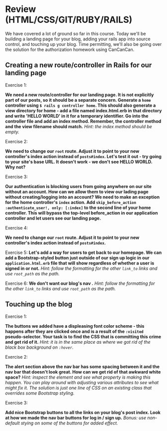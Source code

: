 # Review (HTML/CSS/GIT/RUBY/RAILS)

We have covered a lot of ground so far in this course. Today we'll be building a landing page for your blog, adding your rails app into source control, and touching up your blog. Time permitting, we'll also be going over the solution for the authorization homework using CanCanCan.

## Creating a new route/controller in Rails for our landing page

Exercise 1:

**We need a new route/controller for our landing page. It is not explicitly part of our posts, so it should be a separate concern. Generate a `home` controller using `$ rails g controller home`. This should also generate a view directory for home - add a file named index.html.erb in that directory and write 'HELLO WORLD' in it for a temporary identifier. Go into the controller file and add an index method. Remember, the controller method and the view filename should match.** *Hint: the index method should be empty.*

Exercise 2:

**We need to change our `root` route. Adjust it to point to your new controller's index action instead of `posts#index`. Let's test it out - try going to your site's base URL. It doesn't work - we don't see HELLO WORLD. Why not?**

Exercise 3:

**Our authentication is blocking users from going anywhere on our site without an account. How can we allow them to view our lading page without creating/logging into an account? We need to make an exception for the home controller's `index` action. Add `skip_before_action :authenticate_user!, only: [:index]` to the second line of your home controller. This will bypass the top-level before_action in our application controller and let users see our landing page.**

Exercise 4:

**We need to change our `root` route. Adjust it to point to your new controller's index action instead of `posts#index`.**

Exercise 5:
**Let's add a way for users to get back to our homepage. We can add a Bootstrap-styled button just outside of our sign up logic in our `application.html.erb` file that will show regardless of whether a user is signed in or not.** *Hint: follow the formatting for the other `link_to` links and use `root_path` as the path.* 

Exercise 6:
**We don't want our blog's nav .** *Hint: follow the formatting for the other `link_to` links and use `root_path` as the path.* 

## Touching up the blog

Exercise 1:

**The buttons we added have a displeasing font color scheme - this happens after they are clicked once and is a result of the `:visited` pseudo-selector. Your task is to find the CSS that is committing this crime and get rid of it.** *Hint: it is in the same place as where we got rid of the black box background on `:hover`.*

Exercise 2:

**The alert section above the nav bar has some spacing between it and the nav bar that doesn't look great. How can we get rid of that awkward white space?** *Hint: inspect the element and see what property is making this happen. You can play around with adjusting various attributes to see what might fix it. The solution is just one line of CSS on an existing class that overrides some Bootstrap styling.*

Exercise 3:

**Add nice Bootstrap buttons to all the links on your blog's post index. Look at how we made the nav bar buttons for log in / sign up.** *Bonus: use non-default stying on some of the buttons for added effect.*